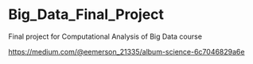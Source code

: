 # Big_Data_Final_Project
Final project for Computational Analysis of Big Data course

https://medium.com/@eemerson_21335/album-science-6c7046829a6e
